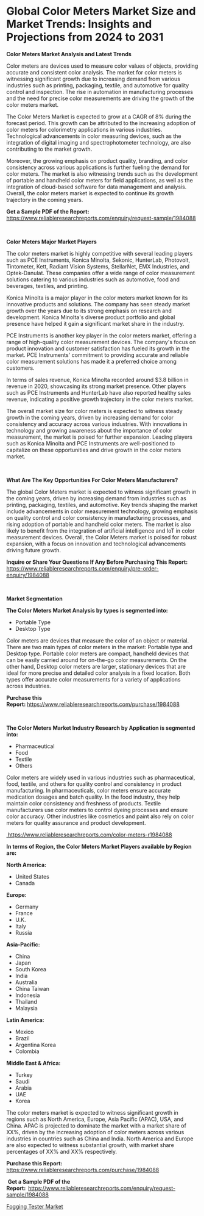 <p><h1>Global Color Meters Market Size and Market Trends: Insights and Projections from 2024 to 2031</h1></p><p><strong>Color Meters Market Analysis and Latest Trends</strong></p>
<p><p>Color meters are devices used to measure color values of objects, providing accurate and consistent color analysis. The market for color meters is witnessing significant growth due to increasing demand from various industries such as printing, packaging, textile, and automotive for quality control and inspection. The rise in automation in manufacturing processes and the need for precise color measurements are driving the growth of the color meters market.</p><p>The Color Meters Market is expected to grow at a CAGR of 8% during the forecast period. This growth can be attributed to the increasing adoption of color meters for colorimetry applications in various industries. Technological advancements in color measuring devices, such as the integration of digital imaging and spectrophotometer technology, are also contributing to the market growth.</p><p>Moreover, the growing emphasis on product quality, branding, and color consistency across various applications is further fueling the demand for color meters. The market is also witnessing trends such as the development of portable and handheld color meters for field applications, as well as the integration of cloud-based software for data management and analysis. Overall, the color meters market is expected to continue its growth trajectory in the coming years.</p></p>
<p><strong>Get a Sample PDF of the Report:&nbsp;</strong> <a href="https://www.reliableresearchreports.com/enquiry/request-sample/1984088">https://www.reliableresearchreports.com/enquiry/request-sample/1984088</a></p>
<p>&nbsp;</p>
<p><strong>Color Meters Major Market Players</strong></p>
<p><p>The color meters market is highly competitive with several leading players such as PCE Instruments, Konica Minolta, Sekonic, HunterLab, Photovolt, Tintometer, Kett, Radiant Vision Systems, StellarNet, EMX Industries, and Optek-Danulat. These companies offer a wide range of color measurement solutions catering to various industries such as automotive, food and beverages, textiles, and printing.</p><p>Konica Minolta is a major player in the color meters market known for its innovative products and solutions. The company has seen steady market growth over the years due to its strong emphasis on research and development. Konica Minolta's diverse product portfolio and global presence have helped it gain a significant market share in the industry.</p><p>PCE Instruments is another key player in the color meters market, offering a range of high-quality color measurement devices. The company's focus on product innovation and customer satisfaction has fueled its growth in the market. PCE Instruments' commitment to providing accurate and reliable color measurement solutions has made it a preferred choice among customers.</p><p>In terms of sales revenue, Konica Minolta recorded around $3.8 billion in revenue in 2020, showcasing its strong market presence. Other players such as PCE Instruments and HunterLab have also reported healthy sales revenue, indicating a positive growth trajectory in the color meters market.</p><p>The overall market size for color meters is expected to witness steady growth in the coming years, driven by increasing demand for color consistency and accuracy across various industries. With innovations in technology and growing awareness about the importance of color measurement, the market is poised for further expansion. Leading players such as Konica Minolta and PCE Instruments are well-positioned to capitalize on these opportunities and drive growth in the color meters market.</p></p>
<p>&nbsp;</p>
<p><strong>What Are The Key Opportunities For Color Meters Manufacturers?</strong></p>
<p><p>The global Color Meters market is expected to witness significant growth in the coming years, driven by increasing demand from industries such as printing, packaging, textiles, and automotive. Key trends shaping the market include advancements in color measurement technology, growing emphasis on quality control and color consistency in manufacturing processes, and rising adoption of portable and handheld color meters. The market is also likely to benefit from the integration of artificial intelligence and IoT in color measurement devices. Overall, the Color Meters market is poised for robust expansion, with a focus on innovation and technological advancements driving future growth.</p></p>
<p><strong>Inquire or Share Your Questions If Any Before Purchasing This Report:</strong> <a href="https://www.reliableresearchreports.com/enquiry/pre-order-enquiry/1984088">https://www.reliableresearchreports.com/enquiry/pre-order-enquiry/1984088</a></p>
<p>&nbsp;</p>
<p><strong>Market Segmentation</strong></p>
<p><strong>The Color Meters Market Analysis by types is segmented into:</strong></p>
<p><ul><li>Portable Type</li><li>Desktop Type</li></ul></p>
<p><p>Color meters are devices that measure the color of an object or material. There are two main types of color meters in the market: Portable type and Desktop type. Portable color meters are compact, handheld devices that can be easily carried around for on-the-go color measurements. On the other hand, Desktop color meters are larger, stationary devices that are ideal for more precise and detailed color analysis in a fixed location. Both types offer accurate color measurements for a variety of applications across industries.</p></p>
<p><strong>Purchase this Report:&nbsp;</strong><a href="https://www.reliableresearchreports.com/purchase/1984088">https://www.reliableresearchreports.com/purchase/1984088</a></p>
<p>&nbsp;</p>
<p><strong>The Color Meters Market Industry Research by Application is segmented into:</strong></p>
<p><ul><li>Pharmaceutical</li><li>Food</li><li>Textile</li><li>Others</li></ul></p>
<p><p>Color meters are widely used in various industries such as pharmaceutical, food, textile, and others for quality control and consistency in product manufacturing. In pharmaceuticals, color meters ensure accurate medication dosages and batch quality. In the food industry, they help maintain color consistency and freshness of products. Textile manufacturers use color meters to control dyeing processes and ensure color accuracy. Other industries like cosmetics and paint also rely on color meters for quality assurance and product development.</p></p>
<p><a href="https://www.reliableresearchreports.com/color-meters-r1984088">&nbsp;https://www.reliableresearchreports.com/color-meters-r1984088</a></p>
<p><strong>In terms of Region, the Color Meters Market Players available by Region are:</strong></p>
<p>
    <p> <strong> North America: </strong>
        <ul>
            <li>United States</li>
            <li>Canada</li>
        </ul>
        </p> 
    <p> <strong> Europe: </strong>
        <ul>
            <li>Germany</li>
            <li>France</li>
            <li>U.K.</li>
            <li>Italy</li>
            <li>Russia</li>
        </ul>
        </p> 
    <p> <strong> Asia-Pacific: </strong>
        <ul>
            <li>China</li>
            <li>Japan</li>
            <li>South Korea</li>
            <li>India</li>
            <li>Australia</li>
            <li>China Taiwan</li>
            <li>Indonesia</li>
            <li>Thailand</li>
            <li>Malaysia</li>
        </ul>
        </p> 
    <p> <strong> Latin America: </strong>
        <ul>
            <li>Mexico</li>
            <li>Brazil</li>
            <li>Argentina Korea</li>
            <li>Colombia</li>
        </ul>
        </p> 
    <p> <strong> Middle East & Africa: </strong>
        <ul>
            <li>Turkey</li>
            <li>Saudi</li>
            <li>Arabia</li>
            <li>UAE</li>
            <li>Korea</li>
        </ul>
    </p>
    </p>
<p><p>The color meters market is expected to witness significant growth in regions such as North America, Europe, Asia Pacific (APAC), USA, and China. APAC is projected to dominate the market with a market share of XX%, driven by the increasing adoption of color meters across various industries in countries such as China and India. North America and Europe are also expected to witness substantial growth, with market share percentages of XX% and XX% respectively.</p></p>
<p><strong>Purchase this Report: </strong><a href="https://www.reliableresearchreports.com/purchase/1984088">https://www.reliableresearchreports.com/purchase/1984088</a></p>
<p>&nbsp;<strong>Get a Sample PDF of the Report:&nbsp;&nbsp;</strong><a href="https://www.reliableresearchreports.com/enquiry/request-sample/1984088">https://www.reliableresearchreports.com/enquiry/request-sample/1984088</a></p>
<p><strong></strong></p>
<p><p><a href="https://github.com/sofayahoo2023/Market-Research-Report-List-4/blob/main/fogging-tester-market.md">Fogging Tester Market</a></p></p>